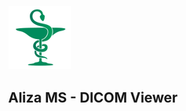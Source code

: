 ![Aliza MS](alizams/package/archive/install_menu/icons/hicolor/128x128/apps/alizams.png)

Aliza MS - DICOM Viewer
=======================

